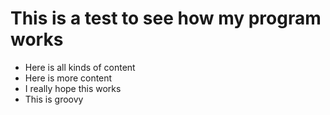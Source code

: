 
# This is a test to see how my program works

- Here is all kinds of content
- Here is more content
- I really hope this works
- This is groovy

